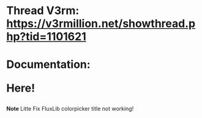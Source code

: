 # Thread V3rm: https://v3rmillion.net/showthread.php?tid=1101621
# Documentation: <p href="https://gist.githubusercontent.com/Simak90/bf6e06309d013331eda908d06058b323/raw/87531e808f8b56a33974826804ea9939aa3234cd/Flux%2520docs" target="_blank">Here!</p> 

**Note**
Litte Fix FluxLib colorpicker title not working!
